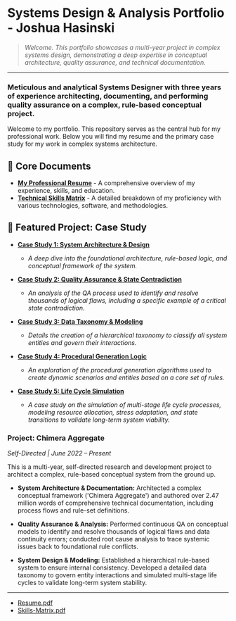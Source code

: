 # Systems Design & Analysis Portfolio - Joshua Hasinski

> *Welcome. This portfolio showcases a multi-year project in complex systems design, demonstrating a deep expertise in conceptual architecture, quality assurance, and technical documentation.*

---

### Meticulous and analytical Systems Designer with three years of experience architecting, documenting, and performing quality assurance on a complex, rule-based conceptual project.

Welcome to my portfolio. This repository serves as the central hub for my professional work. Below you will find my resume and the primary case study for my work in complex systems architecture.

## 📄 Core Documents

* **[My Professional Resume](./Resume.pdf)** - A comprehensive overview of my experience, skills, and education.
* **[Technical Skills Matrix](./Skills-Matrix.pdf)** - A detailed breakdown of my proficiency with various technologies, software, and methodologies.

## 📂 Featured Project: Case Study

* [**Case Study 1: System Architecture & Design**](https://docs.google.com/document/d/14mDVefZN6K9ngMecFAdT46nrOXS8evtONT-gY1nWwaw/edit?usp=sharing)
    * *A deep dive into the foundational architecture, rule-based logic, and conceptual framework of the system.*

* [**Case Study 2: Quality Assurance & State Contradiction**](https://docs.google.com/document/d/103SATuzl5QPPiXLEV8hl5OYySHdjJV6r8hCfTNAxtSw/edit?usp=sharing)
  * *An analysis of the QA process used to identify and resolve thousands of logical flaws, including a specific example of a critical state contradiction.*

* [**Case Study 3: Data Taxonomy & Modeling**](https://docs.google.com/document/d/1AhRd8gCef3tT3JdLA0Z2XfpCvaO8XthJHfxGRl8jPzU/edit?usp=sharing)
    * *Details the creation of a hierarchical taxonomy to classify all system entities and govern their interactions.*

* [**Case Study 4: Procedural Generation Logic**](https://docs.google.com/document/d/1OYjXW3JBXlLfeXfipmv-NhSiu0kLfqfQphvqmnfzg9A/edit?usp=sharing)
    * *An exploration of the procedural generation algorithms used to create dynamic scenarios and entities based on a core set of rules.*

* [**Case Study 5: Life Cycle Simulation**](https://docs.google.com/document/d/1G2asZhIjdPlUG5sJB3o4I89nUMpfH9-SiIlqGMG2AbM/edit?usp=sharing)
    * *A case study on the simulation of multi-stage life cycle processes, modeling resource allocation, stress adaptation, and state transitions to validate long-term system viability.*

### Project: Chimera Aggregate
*Self-Directed | June 2022 – Present*

This is a multi-year, self-directed research and development project to architect a complex, rule-based conceptual system from the ground up.

* **System Architecture & Documentation:** Architected a complex conceptual framework ('Chimera Aggregate') and authored over 2.47 million words of comprehensive technical documentation, including process flows and rule-set definitions.

* **Quality Assurance & Analysis:** Performed continuous QA on conceptual models to identify and resolve thousands of logical flaws and data continuity errors; conducted root cause analysis to trace systemic issues back to foundational rule conflicts.

* **System Design & Modeling:** Established a hierarchical rule-based system to ensure internal consistency. Developed a detailed data taxonomy to govern entity interactions and simulated multi-stage life cycles to validate long-term system stability.

---
* [Resume.pdf](./Resume.pdf)
* [Skills-Matrix.pdf](./Skills-Matrix.pdf)
